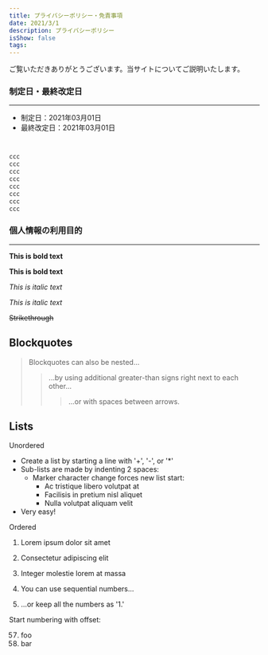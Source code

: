 ```yaml
---
title: プライバシーポリシー・免責事項
date: 2021/3/1
description: プライバシーポリシー
isShow: false
tags:
---
```

ご覧いただきありがとうございます。当サイトについてご説明いたします。

### 制定日・最終改定日
---
 - 制定日：2021年03月01日
 - 最終改定日：2021年03月01日
```ts:hoge.ts


ccc
ccc
ccc
ccc
ccc
ccc
ccc
ccc
```
### 個人情報の利用目的
---



**This is bold text**

__This is bold text__

*This is italic text*

_This is italic text_

~~Strikethrough~~
## Blockquotes


> Blockquotes can also be nested...
> > ...by using additional greater-than signs right next to each other...
> > > ...or with spaces between arrows.

## Lists

Unordered

+ Create a list by starting a line with '+', '-', or '*'
+ Sub-lists are made by indenting 2 spaces:
  - Marker character change forces new list start:
    * Ac tristique libero volutpat at
    + Facilisis in pretium nisl aliquet
    - Nulla volutpat aliquam velit
+ Very easy!

Ordered

1. Lorem ipsum dolor sit amet
2. Consectetur adipiscing elit
3. Integer molestie lorem at massa


1. You can use sequential numbers...
1. ...or keep all the numbers as '1.'

Start numbering with offset:

57. foo
1. bar
